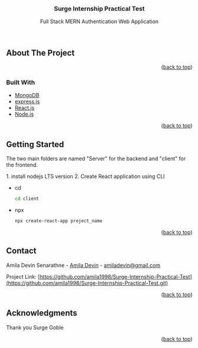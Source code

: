 <div id="top"></div>
<br />
<div align="center">
  <h3 align="center">Surge Internship Practical Test</h3>

  <p align="center">
    Full Stack MERN Authentication Web Application
    <br />
    <br />
    <br />
     
</div>

<!-- ABOUT THE PROJECT -->
## About The Project



<p align="right">(<a href="#top">back to top</a>)</p>



### Built With

* [MongoDB](https://www.mongodb.com/)
* [express.js](https://expressjs.com/)
* [React.js](https://reactjs.org/)
* [Node.js](https://nodejs.org/)

<p align="right">(<a href="#top">back to top</a>)</p>



<!-- GETTING STARTED -->
## Getting Started
<p>The two main folders are named "Server" for the backend and "client" for the frontend.<br/>
 </p>
1. install nodejs LTS version
2. Create React application using CLI
   
* cd
    ```sh
    cd client
    ```
* npx
    ```sh
    npx create-react-app project_name
    ```





<p align="right">(<a href="#top">back to top</a>)</p>





<!-- CONTACT -->
## Contact

Amila Devin Senarathne - [Amila Devin](https://www.linkedin.com/in/amila-devin-37811b83/) - amiladevin@gmail.com

Project Link: [https://github.com/amila1998/Surge-Internship-Practical-Test](https://github.com/amila1998/Surge-Internship-Practical-Test.git)

<p align="right">(<a href="#top">back to top</a>)</p>



<!-- ACKNOWLEDGMENTS -->
## Acknowledgments

Thank you Surge Goble
<p align="right">(<a href="#top">back to top</a>)</p>



<!-- MARKDOWN LINKS & IMAGES -->
<!-- https://www.markdownguide.org/basic-syntax/#reference-style-links -->
[contributors-shield]: https://img.shields.io/github/contributors/othneildrew/Best-README-Template.svg?style=for-the-badge
[contributors-url]: https://github.com/othneildrew/Best-README-Template/graphs/contributors
[forks-shield]: https://img.shields.io/github/forks/othneildrew/Best-README-Template.svg?style=for-the-badge
[forks-url]: https://github.com/othneildrew/Best-README-Template/network/members
[stars-shield]: https://img.shields.io/github/stars/othneildrew/Best-README-Template.svg?style=for-the-badge
[stars-url]: https://github.com/othneildrew/Best-README-Template/stargazers
[issues-shield]: https://img.shields.io/github/issues/othneildrew/Best-README-Template.svg?style=for-the-badge
[issues-url]: https://github.com/othneildrew/Best-README-Template/issues
[license-shield]: https://img.shields.io/github/license/othneildrew/Best-README-Template.svg?style=for-the-badge
[license-url]: https://github.com/othneildrew/Best-README-Template/blob/master/LICENSE.txt
[linkedin-shield]: https://img.shields.io/badge/-LinkedIn-black.svg?style=for-the-badge&logo=linkedin&colorB=555
[linkedin-url]: https://linkedin.com/in/othneildrew
[product-screenshot]: images/screenshot.png
